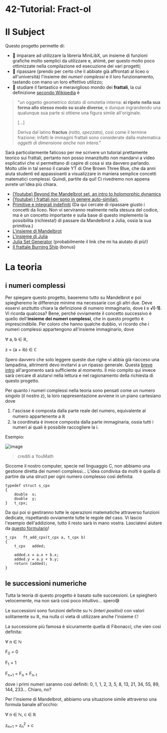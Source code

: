 # 42-Tutorial: Fract-ol

# Il Subject

Questo progetto permette di:
* 🎨 imparare ad utilizzare la libreria MiniLibX, un insieme di funzioni grafiche molto semplici da utilizzare e, ahimè, per questo molto poco ottimizzate nella compilazione ed esecuzione dei vari progetti;
* 🧮 ripassare (prendo per certo che li abbiate già affrontati al liceo o all'università) l'insieme dei *numeri complessi* e il loro funzionamento, tastando con mano un loro effettivo utilizzo;
* 🌿 studiare il fantastico e meraviglioso mondo dei **frattali**, la cui definizione [secondo Wikipedia](https://it.wikipedia.org/wiki/Frattale) è 
> "un oggetto geometrico dotato di omotetia interna: **si ripete nella sua forma allo stesso modo su scale diverse**, e dunque ingrandendo una qualunque sua parte si ottiene una figura simile all'originale. 
> 
> [...]
> 
> Deriva dal latino **fractus** *(rotto, spezzato)*, così come il termine frazione; infatti le immagini frattali sono considerate dalla matematica *oggetti di dimensione anche non intera*."

Sarà particolarmente faticoso per me scrivere un tutorial prettamente teorico sui frattali, pertanto non posso innanzitutto non mandarvi a video esplicativi che vi permettano di capire di cosa si sta davvero parlando. Molto utile in tal senso il canale YT di One Brown Three Blue, che da anni aiuta studenti ed appassioanti a visualizzare in maniera semplice concetti matematici complessi.
Quindi, partite da qui! Ci rivedremo non appena avrete un'idea più chiara.
* [(Youtube) Beyond the Mandelbrot set, an intro to holomorphic dynamics](https://www.youtube.com/watch?v=LqbZpur38nw)
* [(Youtube) I frattali non sono in genere auto-similari.](https://www.youtube.com/watch?v=gB9n2gHsHN4)
* [Primitive e integrali indefiniti](https://www.youmath.it/lezioni/analisi-matematica/integrali/597-primitive-e-integrale-indefinito.html) (Da qui cercate di ripassare giusto i concetti da liceo. Non vi serviranno realmente nella stesura del codice, ma è un concetto importante e sulla base di questo implemento la possibilita (richiesta!) di passare da Mandelbrot a Julia, ossia la sua primitiva.)
* [L'insieme di Mandelbrot](https://it.wikipedia.org/wiki/Insieme_di_Mandelbrot)
* [L'insieme di Julia](https://it.wikipedia.org/wiki/Insieme_di_Julia)
* [Julia Set Generator](https://marksmath.org/visualization/julia_sets/) (probabilmente il link che mi ha aiutato di più!)
* [Il frattale Burning Ship](https://it.wikipedia.org/wiki/Burning_ship) (bonus)

# La teoria
## i numeri complessi
Per spiegare questo progetto, baseremo tutto su Mandelbrot e poi spiegheremo le differenze minime ma necessarie con gli altri due.
Deve esservi anzitutto chiara la definizione di numero immaginario, dove **i = &#8730;(-1)**. Vi ricorda qualcosa? Bene, perché ovviamente il concetto successivo è quello dell'**insieme dei numeri complessi**, che in questo progetto è imprescindibile.
Per coloro che hanno qualche dubbio, vi ricordo che i numeri complessi appartengono all'insieme immaginario, dove 

&forall; a, b &isin; &#8477;, 

z = (a + ib) &isin; &#8450;

Spero davvero che solo leggere queste due righe vi abbia già riacceso una lampadina, altrimenti devo invitarvi a un ripasso generale. Questa [breve intro](https://www.youmath.it/lezioni/analisi-matematica/numeri-complessi/2697-definizione-di-numero-complesso.html) all'argomento sarà sufficiente al momento.
Il mio compito qui invece sarà cercare di aiutarvi nella lettura e nel ragionamento della richiesta di questo progetto.

Per quanto i numeri complessi nella teoria sono pensati come un numero singolo (il nostro z), la loro rappresentazione avviene in un piano cartesiano dove
1) l'ascisse è composta dalla parte reale del numero, equivalente al numero appartenente a &#8477;
2) la coordinata è invece composta dalla parte immaginaria, ossia tutti i numeri ai quali è possibile raccogliere la i.

Esempio:

![image](https://user-images.githubusercontent.com/92301111/160387576-9dd22391-a095-41c3-b73a-7ebea781ae3f.png)
> crediti a YouMath


Siccome il nostro computer, specie nel linguaggio C, non abbiamo una gestione diretta dei numeri complessi... L'idea condivisa da molti è quella di partire da una struct per ogni numero complesso così definita:
```
typedef struct s_cpx
{
	double	x;
	double	y;
}	t_cpx;
```
Da qui poi si gestiranno tutte le operazioni matematiche attraverso funzioni dedicate, rispettando ovviamente tutte le regole del caso. Vi lascio l'esempio dell'addizione, tutto il resto sarà in mano vostra. Lasciatevi aiutare da [questo formulario](https://www.youmath.it/lezioni/analisi-matematica/numeri-complessi/773-operazioni-con-i-numeri-complessi.html)!

```
t_cpx	ft_add_cpx(t_cpx a, t_cpx b)
{
	t_cpx	added;

	added.x = a.x + b.x;
	added.y = a.y + b.y;
	return (added);
}
```
## le successioni numeriche

Tutta la teoria di questo progetto è basato sulle successioni. Le spiegherò velocemente, ma non sarà così poco intuitivo... spero😅

Le successioni sono funzioni definite su &#8469; *(interi positivi)* con valori solitamente su &#8477;, ma nulla ci vieta di utilizzare anche l'insieme &#8450;!

La successione più famosa è sicuramente quella di Fibonacci, che vien così definita:

&forall; n  &isin; &#8469;

F<sub>0</sub> = 0

F<sub>1</sub> = 1

F<sub>n+1</sub> = F<sub>n</sub> + F<sub>n-1</sub>

dove i primi numeri saranno così definiti: 
0, 1, 1, 2, 3, 5, 8, 13, 21, 34, 55, 89, 144, 233... Chiaro, no?


Per l'insieme di Mandelbrot, abbiamo una situazione simile attraverso una formula banale all'occhio:

&forall; n &isin; &#8469;, c &isin; &#8477;

z<sub>n+1</sub> = z<sub>n</sub><sup>2</sup> + c
